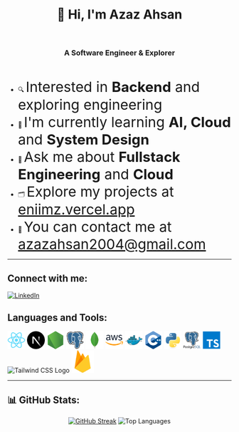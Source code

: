 <h1 align="center">👋 Hi, I'm Azaz Ahsan</h1><br>  
<h3 align="center">A Software Engineer & Explorer</h3><br>

- 🔍 <span style="font-size: 2.25em;">Interested in <strong>Backend</strong> and exploring engineering</span>  
- 🧩 <span style="font-size: 2.25em;">I'm currently learning <strong>AI, Cloud</strong> and <strong>System Design</strong></span>  
- 💬 <span style="font-size: 2.25em;">Ask me about <strong>Fullstack Engineering</strong> and <strong>Cloud</strong></span>  
- 🗂️ <span style="font-size: 2.25em;">Explore my projects at <a href="https://eniimz.vercel.app">eniimz.vercel.app</a></span>
- 📧 <span style="font-size: 2.25em;">You can contact me at <a href="mailto:azazahsan2004@gmail.com">azazahsan2004@gmail.com</a></span>

---

## Connect with me:
<a href="https://www.linkedin.com/in/azaz-ahsan-1a9330288/" target="_blank">
  <img width="40" height="40" src="https://raw.githubusercontent.com/rahuldkjain/github-profile-readme-generator/master/src/images/icons/Social/linked-in-alt.svg" alt="LinkedIn" />
</a>

## Languages and Tools:
<p align="left">
  <img src="https://raw.githubusercontent.com/devicons/devicon/master/icons/react/react-original.svg" alt="React" width="40" height="40" />
  <img src="https://raw.githubusercontent.com/devicons/devicon/master/icons/nextjs/nextjs-original.svg" alt="Next.js" width="40" height="40" />
  <img src="https://raw.githubusercontent.com/devicons/devicon/master/icons/nodejs/nodejs-original.svg" alt="Node.js" width="40" height="40" />
  <img src="https://raw.githubusercontent.com/devicons/devicon/master/icons/postgresql/postgresql-original.svg" alt="PostgreSQL" width="40" height="40" />
  <img src="https://raw.githubusercontent.com/devicons/devicon/master/icons/mongodb/mongodb-original.svg" alt="MongoDB" width="40" height="40" />
  <img src="https://raw.githubusercontent.com/devicons/devicon/master/icons/amazonwebservices/amazonwebservices-original-wordmark.svg" alt="AWS" width="40" height="40" />
  <img src="https://raw.githubusercontent.com/devicons/devicon/master/icons/docker/docker-original.svg" alt="Docker" width="40" height="40" />
  <img src="https://raw.githubusercontent.com/devicons/devicon/master/icons/cplusplus/cplusplus-original.svg" alt="C++" width="40" height="40" />
  <img src="https://raw.githubusercontent.com/devicons/devicon/master/icons/python/python-original.svg" alt="Python" width="40" height="40" />
  <img src="https://raw.githubusercontent.com/devicons/devicon/master/icons/postgresql/postgresql-original-wordmark.svg" width="40" height="40" />
  <img src="https://raw.githubusercontent.com/devicons/devicon/master/icons/typescript/typescript-original.svg" width="40" height="40" />
  <img src="https://cdn.jsdelivr.net/npm/simple-icons@v5/icons/tailwindcss.svg" alt="Tailwind CSS Logo" width="50" height="50">
  <img src="https://raw.githubusercontent.com/devicons/devicon/master/icons/firebase/firebase-original.svg" alt="Firebase Logo" width="50" height="50">
</p>

---

## 📊 GitHub Stats:
<p align="center">
  <a href="https://git.io/streak-stats"><img src="https://streak-stats.demolab.com?user=Eniimz" alt="GitHub Streak" /></a>
  <img src="https://github-readme-stats.vercel.app/api/top-langs/?username=Eniimz&theme=dark&hide_border=false&include_all_commits=true&count_private=true&layout=compact" alt="Top Languages" />
</p>

<!--
<p align="right">
  <img src="https://komarev.com/ghpvc/?username=Eniimz&label=Views&color=blue&style=for-the-badge" alt="Profile Views" height="20"/>
</p>
-->
